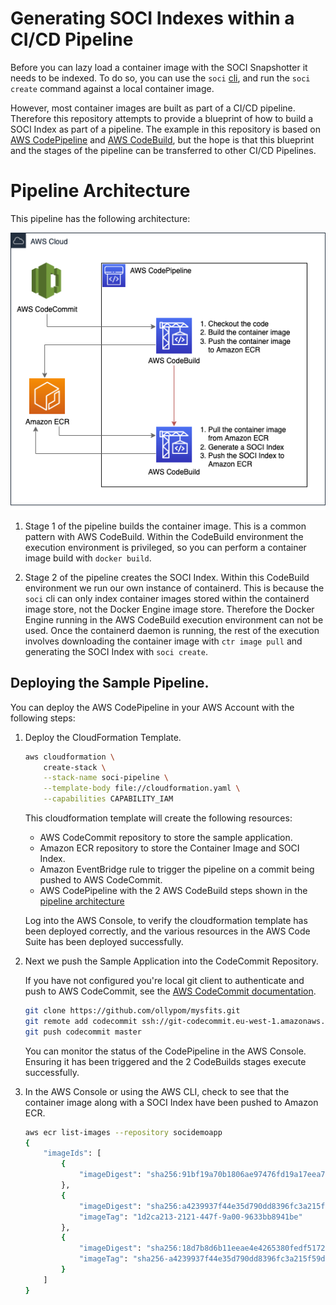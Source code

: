 # Generating SOCI Indexes within a CI/CD Pipeline

Before you can lazy load a container image with the SOCI Snapshotter it needs to
be indexed. To do so, you can use the `soci`
[cli](https://github.com/awslabs/soci-snapshotter/tree/main/cmd/soci), and run
the `soci create` command against a local container image.

However, most container images are built as part of a CI/CD pipeline.
Therefore this repository attempts to provide a blueprint of how to build a SOCI
Index as part of a pipeline. The example in this repository is based on [AWS
CodePipeline](https://aws.amazon.com/codepipeline/) and [AWS
CodeBuild](https://aws.amazon.com/codebuild/), but the hope is that this
blueprint and the stages of the pipeline can be transferred to other CI/CD
Pipelines.

# Pipeline Architecture

This pipeline has the following architecture:

 ![Architecture](architecture.png "Pipeline Architecture")

1. Stage 1 of the pipeline builds the container image. This is a common pattern
   with AWS CodeBuild. Within the CodeBuild environment the execution
   environment is privileged, so you can perform a container image build with
   `docker build`.

2. Stage 2 of the pipeline creates the SOCI Index. Within this CodeBuild
   environment we run our own instance of containerd. This is because the `soci`
   cli can only index container images stored within the containerd image store,
   not the Docker Engine image store. Therefore the Docker Engine running in the
   AWS CodeBuild execution environment can not be used. Once the containerd
   daemon is running, the rest of the execution involves downloading the
   container image with `ctr image pull` and generating the SOCI Index with
   `soci create`.

## Deploying the Sample Pipeline.

You can deploy the AWS CodePipeline in your AWS Account with the following steps:

1. Deploy the CloudFormation Template.

    ```bash
    aws cloudformation \
        create-stack \
        --stack-name soci-pipeline \
        --template-body file://cloudformation.yaml \
        --capabilities CAPABILITY_IAM
    ```

    This cloudformation template will create the following resources:

    * AWS CodeCommit repository to store the sample application.
    * Amazon ECR repository to store the Container Image and SOCI
      Index.
    * Amazon EventBridge rule to trigger the pipeline on a commit
      being pushed to AWS CodeCommit.
    * AWS CodePipeline with the 2 AWS CodeBuild steps shown in the
      [pipeline architecture](#pipeline-architecture)

    Log into the AWS Console, to verify the cloudformation template has been
    deployed correctly, and the various resources in the AWS Code Suite has been
    deployed successfully.

2. Next we push the Sample Application into the CodeCommit Repository.

   If you have not configured you're local git client to authenticate and push to
   AWS CodeCommit, see the [AWS CodeCommit
   documentation](https://docs.aws.amazon.com/codecommit/latest/userguide/setting-up-ssh-unixes.html).

    ```bash
    git clone https://github.com/ollypom/mysfits.git
    git remote add codecommit ssh://git-codecommit.eu-west-1.amazonaws.com/v1/repos/socidemoapp
    git push codecommit master
    ```

    You can monitor the status of the CodePipeline in the AWS Console. Ensuring
    it has been triggered and the 2 CodeBuilds stages execute successfully.

3. In the AWS Console or using the AWS CLI, check to see that the container
   image along with a SOCI Index have been pushed to Amazon ECR.

   ```bash
   aws ecr list-images --repository socidemoapp
   {
       "imageIds": [
           {
               "imageDigest": "sha256:91bf19a70b1806ae97476fd19a17eea7977c068a0c1e361037cba457c2810d4a"
           },
           {
               "imageDigest": "sha256:a4239937f44e35d790dd8396fc3a215f59d758541d8370459eefc6a286650474",
               "imageTag": "1d2ca213-2121-447f-9a00-9633bb8941be"
           },
           {
               "imageDigest": "sha256:18d7b8d6b11eeae4e4265380fedf51720f3f47fb209cbeefdc395f6d18908693",
               "imageTag": "sha256-a4239937f44e35d790dd8396fc3a215f59d758541d8370459eefc6a286650474"
           }
       ]
   }
   ```